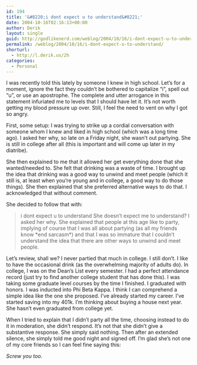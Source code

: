 ```yaml
---
id: 194
title: '&#8220;i dont expect u to understand&#8221;'
date: 2004-10-16T02:16:13+00:00
author: Derik
layout: single
guid: http://godlikenerd.com/weblog/2004/10/16/i-dont-expect-u-to-understand/
permalink: /weblog/2004/10/16/i-dont-expect-u-to-understand/
shorturl:
  - http://l.derik.us/2h
categories:
  - Personal
---
```

I was recently told this lately by someone I knew in high school. Let&#8217;s for a moment, ignore the fact they couldn&#8217;t be bothered to capitalize &#8220;i&#8221;, spell out &#8220;u&#8221;, or use an apostrophe. The complete and utter arrogance in this statement infuriated me to levels that I should have let it. It&#8217;s not worth getting my blood pressure up over. Still, I feel the need to vent on why I got so angry.

First, some setup: I was trying to strike up a cordial conversation with someone whom I knew and liked in high school (which was a long time ago). I asked her why, so late on a Friday night, she wasn&#8217;t out partying. She is still in college after all (this is important and will come up later in my diatribe).

She then explained to me that it allowed her get everything done that she wanted/needed to. She felt that drinking was a waste of time. I brought up the idea that drinking was a good way to unwind and meet people (which it still is, at least when you&#8217;re young and in college, a good way to do those things). She then explained that she preferred alternative ways to do that. I acknowledged that without comment.

She decided to follow that with:

> i dont expect u to understand
She doesn&#8217;t expect me to understand? I asked her why. She explained that people at this age like to party, implying of course that I was all about partying (as all my friends know \*end sarcasm\*) and that I was so immature that I couldn&#8217;t understand the idea that there are other ways to unwind and meet people.

Let&#8217;s review, shall we? I never partied that much in college. I still don&#8217;t. I like to have the occasional drink (as the overwhelming majority of adults do). In college, I was on the Dean&#8217;s List every semester. I had a perfect attendance record (just try to find another college student that has done this). I was taking some graduate level courses by the time I finished. I graduated with honors. I was inducted into Phi Beta Kappa. I think I can comprehend a simple idea like the one she proposed. I&#8217;ve already started my career. I&#8217;ve started saving into my 401k. I&#8217;m thinking about buying a house next year. She hasn&#8217;t even graduated from college yet.

When I tried to explain that I didn&#8217;t party all the time, choosing instead to do it in moderation, she didn&#8217;t respond. It&#8217;s not that she didn&#8217;t give a substantive response. She simply said nothing. Then after an extended silence, she simply told me good night and signed off. I&#8217;m glad she&#8217;s not one of my core friends so I can feel fine saying this:

_Screw you too._